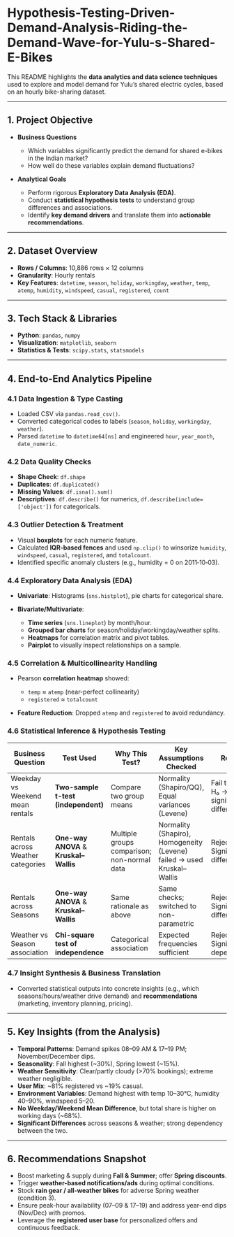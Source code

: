 # Hypothesis-Testing-Driven-Demand-Analysis-Riding-the-Demand-Wave-for-Yulu-s-Shared-E-Bikes



This README highlights the **data analytics and data science techniques** used to explore and model demand for Yulu’s shared electric cycles, based on an hourly bike-sharing dataset.

---

## 1. Project Objective

* **Business Questions**

  * Which variables significantly predict the demand for shared e-bikes in the Indian market?
  * How well do these variables explain demand fluctuations?
* **Analytical Goals**

  * Perform rigorous **Exploratory Data Analysis (EDA)**.
  * Conduct **statistical hypothesis tests** to understand group differences and associations.
  * Identify **key demand drivers** and translate them into **actionable recommendations**.

---

## 2. Dataset Overview

* **Rows / Columns**: 10,886 rows × 12 columns
* **Granularity**: Hourly rentals
* **Key Features**: `datetime`, `season`, `holiday`, `workingday`, `weather`, `temp`, `atemp`, `humidity`, `windspeed`, `casual`, `registered`, `count`

---

## 3. Tech Stack & Libraries

* **Python**: `pandas`, `numpy`
* **Visualization**: `matplotlib`, `seaborn`
* **Statistics & Tests**: `scipy.stats`, `statsmodels`

---

## 4. End-to-End Analytics Pipeline

### 4.1 Data Ingestion & Type Casting

* Loaded CSV via `pandas.read_csv()`.
* Converted categorical codes to labels (`season`, `holiday`, `workingday`, `weather`).
* Parsed `datetime` to `datetime64[ns]` and engineered `hour`, `year_month`, `date_numeric`.

### 4.2 Data Quality Checks

* **Shape Check**: `df.shape`
* **Duplicates**: `df.duplicated()`
* **Missing Values**: `df.isna().sum()`
* **Descriptives**: `df.describe()` for numerics, `df.describe(include=['object'])` for categoricals.

### 4.3 Outlier Detection & Treatment

* Visual **boxplots** for each numeric feature.
* Calculated **IQR-based fences** and used `np.clip()` to winsorize `humidity`, `windspeed`, `casual`, `registered`, and `totalcount`.
* Identified specific anomaly clusters (e.g., humidity = 0 on 2011‑10‑03).

### 4.4 Exploratory Data Analysis (EDA)

* **Univariate**: Histograms (`sns.histplot`), pie charts for categorical share.
* **Bivariate/Multivariate**:

  * **Time series** (`sns.lineplot`) by month/hour.
  * **Grouped bar charts** for season/holiday/workingday/weather splits.
  * **Heatmaps** for correlation matrix and pivot tables.
  * **Pairplot** to visually inspect relationships on a sample.

### 4.5 Correlation & Multicollinearity Handling

* Pearson **correlation heatmap** showed:

  * `temp` ≈ `atemp` (near-perfect collinearity)
  * `registered` ≈ `totalcount`
* **Feature Reduction**: Dropped `atemp` and `registered` to avoid redundancy.

### 4.6 Statistical Inference & Hypothesis Testing

| Business Question                 | Test Used                              | Why This Test?                              | Key Assumptions Checked                                                | Result                                        |
| --------------------------------- | -------------------------------------- | ------------------------------------------- | ---------------------------------------------------------------------- | --------------------------------------------- |
| Weekday vs Weekend mean rentals   | **Two-sample t-test (independent)**    | Compare two group means                     | Normality (Shapiro/QQ), Equal variances (Levene)                       | Fail to reject H₀ → No significant difference |
| Rentals across Weather categories | **One-way ANOVA** & **Kruskal–Wallis** | Multiple groups comparison; non-normal data | Normality (Shapiro), Homogeneity (Levene) failed → used Kruskal–Wallis | Reject H₀ → Significant differences           |
| Rentals across Seasons            | **One-way ANOVA** & **Kruskal–Wallis** | Same rationale as above                     | Same checks; switched to non-parametric                                | Reject H₀ → Significant differences           |
| Weather vs Season association     | **Chi-square test of independence**    | Categorical association                     | Expected frequencies sufficient                                        | Reject H₀ → Significant dependency            |

### 4.7 Insight Synthesis & Business Translation

* Converted statistical outputs into concrete insights (e.g., which seasons/hours/weather drive demand) and **recommendations** (marketing, inventory planning, pricing).

---

## 5. Key Insights (from the Analysis)

* **Temporal Patterns**: Demand spikes 08–09 AM & 17–19 PM; November/December dips.
* **Seasonality**: Fall highest (\~30%), Spring lowest (\~15%).
* **Weather Sensitivity**: Clear/partly cloudy (>70% bookings); extreme weather negligible.
* **User Mix**: \~81% registered vs \~19% casual.
* **Environment Variables**: Demand highest with temp 10–30°C, humidity 40–90%, windspeed 5–20.
* **No Weekday/Weekend Mean Difference**, but total share is higher on working days (\~68%).
* **Significant Differences** across seasons & weather; strong dependency between the two.

---

## 6. Recommendations Snapshot

* Boost marketing & supply during **Fall & Summer**; offer **Spring discounts**.
* Trigger **weather-based notifications/ads** during optimal conditions.
* Stock **rain gear / all-weather bikes** for adverse Spring weather (condition 3).
* Ensure peak-hour availability (07–09 & 17–19) and address year-end dips (Nov/Dec) with promos.
* Leverage the **registered user base** for personalized offers and continuous feedback.



